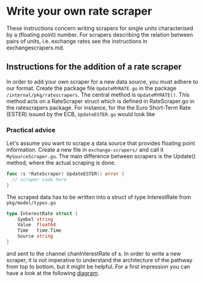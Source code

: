 # Write your own rate scraper

These instructions concern writing scrapers for single units characterised by a \(floating point\) number. For scrapers describing the relation between pairs of units, i.e. exchange rates see the instructions in exchangescrapers.md.

## Instructions for the addition of a rate scraper

In order to add your own scraper for a new data source, you must adhere to our format. Create the package file `UpdateMYRATE.go` in the package `/internal/pkg/ratescrapers`. The central method is `UpdateMYRATE()`. This method acts on a RateScraper struct which is defined in RateScraper.go in the ratescrapers package. For instance, for the the Euro Short-Term Rate \(ESTER\) issued by the ECB, `UpdateESTER.go` would look like

### Practical advice

Let's assume you want to scrape a data source that provides floating point information. Create a new file in `exchange-scrapers/` and call it `MySourceScraper.go`. The main difference between scrapers is the Update\(\) method, where the actual scraping is done.

```go
func (s *RateScraper) UpdateESTER() error {
  // scraper code here
}
```

The scraped data has to be written into a struct of type InterestRate from `pkg/model/types.go`

```go
type InterestRate struct {
    Symbol string
    Value  float64
    Time   time.Time
    Source string
}
```

and sent to the channel chanInterestRate of s. In order to write a new scraper, it is not imperative to understand the architecture of the pathway from top to bottom, but it might be helpful. For a first impression you can have a look at the following [diagram](github.com/diadata-org/diadata/documentation/tutorials/rate_scraper_diagram_down.pdf).

